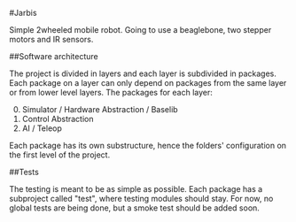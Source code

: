 #Jarbis

Simple 2wheeled mobile robot. Going to use a beaglebone, two stepper motors and
IR sensors.

##Software architecture

The project is divided in layers and each layer is subdivided in packages. Each
package on a layer can only depend on packages from the same layer or from lower
level layers. The packages for each layer:

0. Simulator / Hardware Abstraction / Baselib
1. Control Abstraction
2. AI / Teleop

Each package has its own substructure, hence the folders' configuration on the
first level of the project.

##Tests

The testing is meant to be as simple as possible. Each package has a subproject
called "test", where testing modules should stay. For now, no global tests are
being done, but a smoke test should be added soon.
